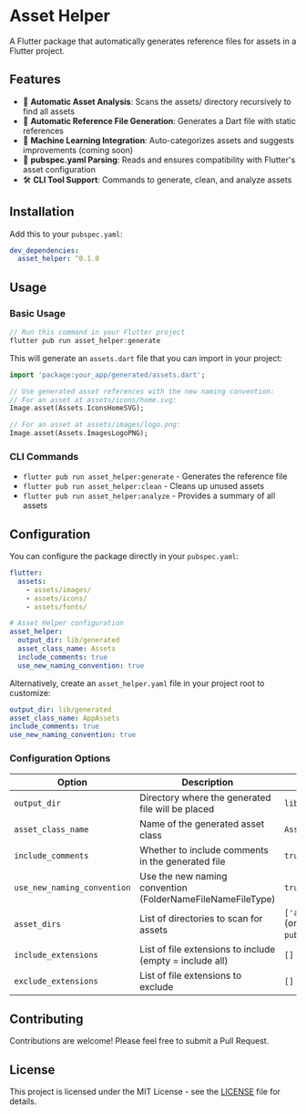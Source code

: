 # Asset Helper

A Flutter package that automatically generates reference files for assets in a Flutter project.

## Features

- 📁 **Automatic Asset Analysis**: Scans the assets/ directory recursively to find all assets
- 🔄 **Automatic Reference File Generation**: Generates a Dart file with static references
- 🤖 **Machine Learning Integration**: Auto-categorizes assets and suggests improvements (coming soon)
- 📝 **pubspec.yaml Parsing**: Reads and ensures compatibility with Flutter's asset configuration
- 🛠️ **CLI Tool Support**: Commands to generate, clean, and analyze assets

## Installation

Add this to your `pubspec.yaml`:

```yaml
dev_dependencies:
  asset_helper: ^0.1.0
```

## Usage

### Basic Usage

```dart
// Run this command in your Flutter project
flutter pub run asset_helper:generate
```

This will generate an `assets.dart` file that you can import in your project:

```dart
import 'package:your_app/generated/assets.dart';

// Use generated asset references with the new naming convention:
// For an asset at assets/icons/home.svg:
Image.asset(Assets.IconsHomeSVG);

// For an asset at assets/images/logo.png:
Image.asset(Assets.ImagesLogoPNG);
```

### CLI Commands

- `flutter pub run asset_helper:generate` - Generates the reference file
- `flutter pub run asset_helper:clean` - Cleans up unused assets
- `flutter pub run asset_helper:analyze` - Provides a summary of all assets

## Configuration

You can configure the package directly in your `pubspec.yaml`:

```yaml
flutter:
  assets:
    - assets/images/
    - assets/icons/
    - assets/fonts/

# Asset Helper configuration
asset_helper:
  output_dir: lib/generated
  asset_class_name: Assets
  include_comments: true
  use_new_naming_convention: true
```

Alternatively, create an `asset_helper.yaml` file in your project root to customize:

```yaml
output_dir: lib/generated
asset_class_name: AppAssets
include_comments: true
use_new_naming_convention: true
```

### Configuration Options

| Option | Description | Default |
|--------|-------------|---------|
| `output_dir` | Directory where the generated file will be placed | `lib/generated` |
| `asset_class_name` | Name of the generated asset class | `Assets` |
| `include_comments` | Whether to include comments in the generated file | `true` |
| `use_new_naming_convention` | Use the new naming convention (FolderNameFileNameFileType) | `true` |
| `asset_dirs` | List of directories to scan for assets | `['assets']` (or from `pubspec.yaml`) |
| `include_extensions` | List of file extensions to include (empty = include all) | `[]` |
| `exclude_extensions` | List of file extensions to exclude | `[]` |

## Contributing

Contributions are welcome! Please feel free to submit a Pull Request.

## License

This project is licensed under the MIT License - see the [LICENSE](LICENSE) file for details. 